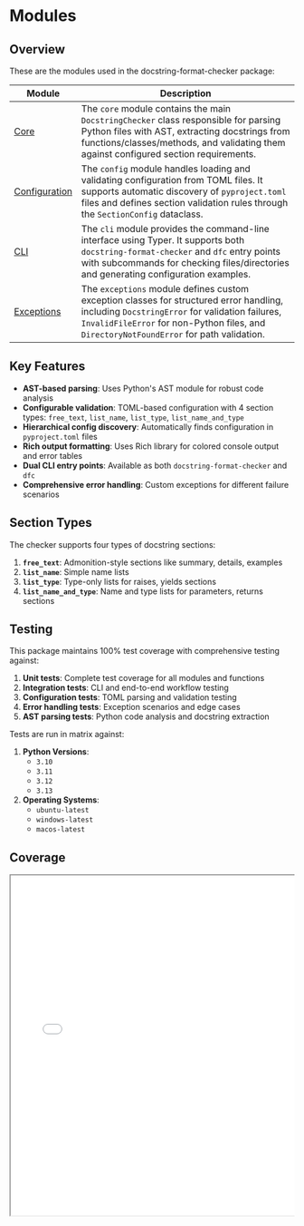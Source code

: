 # Modules


## Overview

These are the modules used in the docstring-format-checker package:

| Module                        | Description                                                                                                                                                                                                                            |
| ----------------------------- | -------------------------------------------------------------------------------------------------------------------------------------------------------------------------------------------------------------------------------------- |
| [Core](./core.md)             | The `core` module contains the main `DocstringChecker` class responsible for parsing Python files with AST, extracting docstrings from functions/classes/methods, and validating them against configured section requirements.         |
| [Configuration](./config.md)  | The `config` module handles loading and validating configuration from TOML files. It supports automatic discovery of `pyproject.toml` files and defines section validation rules through the `SectionConfig` dataclass.                |
| [CLI](./cli.md)               | The `cli` module provides the command-line interface using Typer. It supports both `docstring-format-checker` and `dfc` entry points with subcommands for checking files/directories and generating configuration examples.            |
| [Exceptions](./exceptions.md) | The `exceptions` module defines custom exception classes for structured error handling, including `DocstringError` for validation failures, `InvalidFileError` for non-Python files, and `DirectoryNotFoundError` for path validation. |


## Key Features

- **AST-based parsing**: Uses Python's AST module for robust code analysis
- **Configurable validation**: TOML-based configuration with 4 section types: `free_text`, `list_name`, `list_type`, `list_name_and_type`
- **Hierarchical config discovery**: Automatically finds configuration in `pyproject.toml` files
- **Rich output formatting**: Uses Rich library for colored console output and error tables
- **Dual CLI entry points**: Available as both `docstring-format-checker` and `dfc`
- **Comprehensive error handling**: Custom exceptions for different failure scenarios


## Section Types

The checker supports four types of docstring sections:

1. **`free_text`**: Admonition-style sections like summary, details, examples
2. **`list_name`**: Simple name lists
3. **`list_type`**: Type-only lists for raises, yields sections
4. **`list_name_and_type`**: Name and type lists for parameters, returns sections


## Testing

This package maintains 100% test coverage with comprehensive testing against:

1. **Unit tests**: Complete test coverage for all modules and functions
2. **Integration tests**: CLI and end-to-end workflow testing
3. **Configuration tests**: TOML parsing and validation testing
4. **Error handling tests**: Exception scenarios and edge cases
5. **AST parsing tests**: Python code analysis and docstring extraction

Tests are run in matrix against:

1. **Python Versions**:
   - `3.10`
   - `3.11`
   - `3.12`
   - `3.13`
2. **Operating Systems**:
   - `ubuntu-latest`
   - `windows-latest`
   - `macos-latest`


## Coverage

<div style="position:relative; border:none; width:100%; height:100%; display:block; overflow:auto;">
    <iframe src="./coverage/index.html" style="width:100%; height:600px;"></iframe>
</div>
